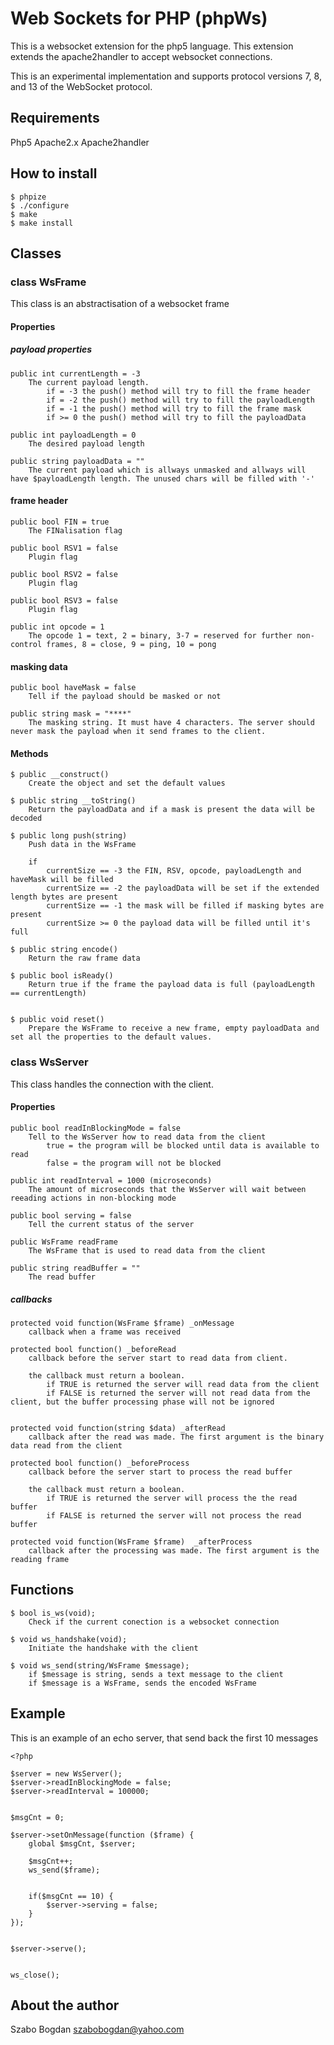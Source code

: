 # Web Sockets for PHP  (phpWs)

This is a websocket extension for the php5 language. This extension extends the apache2handler to 
accept websocket connections.

This is an experimental implementation and supports protocol versions 7, 8, and 13 of the WebSocket protocol.


## Requirements

Php5
Apache2.x
Apache2handler

## How to install

	$ phpize
	$ ./configure
	$ make
	$ make install

## Classes

### class WsFrame

This class is an abstractisation of a websocket frame

#### Properties
	
##### payload properties

	public int currentLength = -3
		The current payload length.
			if = -3 the push() method will try to fill the frame header
			if = -2 the push() method will try to fill the payloadLength
			if = -1 the push() method will try to fill the frame mask
			if >= 0 the push() method will try to fill the payloadData

	public int payloadLength = 0
		The desired payload length

	public string payloadData = ""
		The current payload which is allways unmasked and allways will have $payloadLength length. The unused chars will be filled with '-'

#### frame header
	public bool FIN = true
		The FINalisation flag
		
	public bool RSV1 = false
		Plugin flag
		
	public bool RSV2 = false
		Plugin flag
		
	public bool RSV3 = false
		Plugin flag
		
	public int opcode = 1
		The opcode 1 = text, 2 = binary, 3-7 = reserved for further non-control frames, 8 = close, 9 = ping, 10 = pong

#### masking data
	public bool haveMask = false
		Tell if the payload should be masked or not
		
	public string mask = "****"
		The masking string. It must have 4 characters. The server should never mask the payload when it send frames to the client.
		
	
#### Methods

	$ public __construct()
		Create the object and set the default values

	$ public string __toString()
		Return the payloadData and if a mask is present the data will be decoded

	$ public long push(string)
		Push data in the WsFrame
	
		if	
			currentSize == -3 the FIN, RSV, opcode, payloadLength and haveMask will be filled
			currentSize == -2 the payloadData will be set if the extended length bytes are present
			currentSize == -1 the mask will be filled if masking bytes are present
			currentSize >= 0 the payload data will be filled until it's full
	
	$ public string encode()
		Return the raw frame data	

	$ public bool isReady()
		Return true if the frame the payload data is full (payloadLength == currentLength)


	$ public void reset()
		Prepare the WsFrame to receive a new frame, empty payloadData and set all the properties to the default values.


### class WsServer

This class handles the connection with the client. 

#### Properties

	public bool readInBlockingMode = false
		Tell to the WsServer how to read data from the client
			true = the program will be blocked until data is available to read
			false = the program will not be blocked

	public int readInterval = 1000 (microseconds)
		The amount of microseconds that the WsServer will wait between reeading actions in non-blocking mode
	
	public bool serving = false
		Tell the current status of the server

	public WsFrame readFrame
		The WsFrame that is used to read data from the client
	
	public string readBuffer = ""
		The read buffer

##### callbacks
	protected void function(WsFrame $frame) _onMessage
		callback when a frame was received
		
	protected bool function() _beforeRead
		callback before the server start to read data from client.
		
		the callback must return a boolean. 
			if TRUE is returned the server will read data from the client
			if FALSE is returned the server will not read data from the client, but the buffer processing phase will not be ignored 
		
	
	protected void function(string $data) _afterRead
		callback after the read was made. The first argument is the binary data read from the client
	
	protected bool function() _beforeProcess
		callback before the server start to process the read buffer
		
		the callback must return a boolean. 
			if TRUE is returned the server will process the the read buffer
			if FALSE is returned the server will not process the read buffer
		
	protected void function(WsFrame $frame)  _afterProcess
		callback after the processing was made. The first argument is the reading frame
		
	

## Functions

	$ bool is_ws(void);
		Check if the current conection is a websocket connection

	$ void ws_handshake(void);
		Initiate the handshake with the client

	$ void ws_send(string/WsFrame $message);
		if $message is string, sends a text message to the client
		if $message is a WsFrame, sends the encoded WsFrame 

## Example


This is an example of an echo server, that send back the first 10 messages

	<?php

	$server = new WsServer();
	$server->readInBlockingMode = false;
	$server->readInterval = 100000;


	$msgCnt = 0;

	$server->setOnMessage(function ($frame) {
		global $msgCnt, $server;
	
		$msgCnt++;
		ws_send($frame);
	
	
		if($msgCnt == 10) {
			$server->serving = false;
		}
	});


	$server->serve();
	
	
	ws_close();

## About the author

Szabo Bogdan
szabobogdan@yahoo.com

